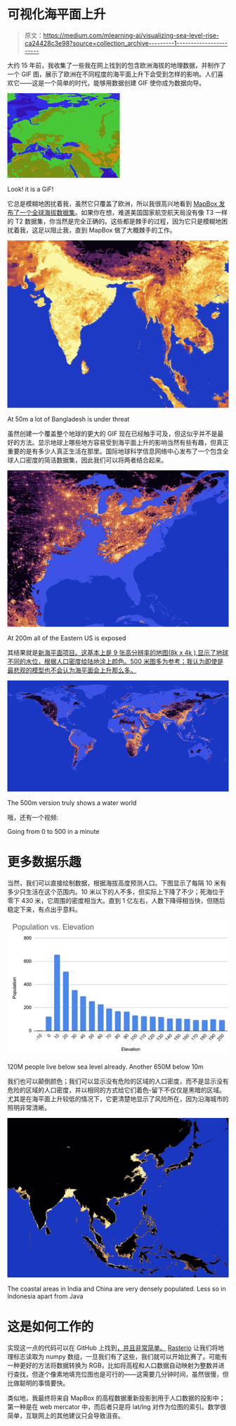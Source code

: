 # 可视化海平面上升

> 原文：<https://medium.com/mlearning-ai/visualizing-sea-level-rise-ca24428c3e98?source=collection_archive---------1----------------------->

大约 15 年前，我收集了一些我在网上找到的包含欧洲海拔的地理数据，并制作了一个 GIF 图，展示了欧洲在不同程度的海平面上升下会受到怎样的影响。人们喜欢它——这是一个简单的时代，能够用数据创建 GIF 使你成为数据向导。

![](img/6c49d83f8b45c0eaaf91b05109e42548.png)

Look! it is a GiF!

它总是模糊地困扰着我，虽然它只覆盖了欧洲，所以我很高兴地看到 [MapBox 发布了一个全球海拔数据集](https://blog.mapbox.com/global-elevation-data-6689f1d0ba65)。如果你在想，难道美国国家航空航天局没有像 T3 一样的 T2 数据集，你当然是完全正确的。这些都是棘手的过程，因为它只是模糊地困扰着我，这足以阻止我，直到 MapBox 做了大概棘手的工作。

![](img/4d55815fc0870886e329e7d8e6e04261.png)

At 50m a lot of Bangladesh is under threat

虽然创建一个覆盖整个地球的更大的 GIF 现在已经触手可及，但这似乎并不是最好的方法。显示地球上哪些地方容易受到海平面上升的影响当然有些有趣，但真正重要的是有多少人真正生活在那里。国际地球科学信息网络中心发布了一个包含全球人口密度的简洁数据集，因此我们可以将两者结合起来。

![](img/c863bc5baaa65e2e4c9c1143d9d10f27.png)

At 200m all of the Eastern US is exposed

其结果就是[新海平面项目。这基本上是 9 张高分辨率的地图(8k x 4k ),显示了地球不同的水位，根据人口密度给陆地涂上颜色。500 米图多为参考；我认为即使是最悲观的模型也不会认为海平面会上升那么多。](https://douwe.com/projects/sealevel)

![](img/bcc50f2a74f324992d381136f44d4f0d.png)

The 500m version truly shows a water world

哦，还有一个视频:

Going from 0 to 500 in a minute

# 更多数据乐趣

当然，我们可以直接绘制数据，根据海拔高度预测人口。下图显示了每隔 10 米有多少只生活在这个范围内。10 米以下的人不多，但实际上下降了不少；死海位于零下 430 米，它周围的密度相当大。直到 1 亿左右，人数下降得相当快，但随后稳定下来，有点出乎意料。

![](img/964aa9e6312ed5f1517cb150c5489ccf.png)

120M people live below sea level already. Another 650M below 10m

我们也可以颠倒颜色；我们可以显示没有危险的区域的人口密度，而不是显示没有危险的区域的人口密度，并以相同的方式给它们着色-留下不仅仅是黑暗的区域。尤其是在海平面上升较低的情况下，它更清楚地显示了风险所在，因为沿海城市的照明非常清晰。

![](img/8ea6f31fba1c1dc918f00b51a130ca0d.png)

The coastal areas in India and China are very densely populated. Less so in Indonesia apart from Java

# 这是如何工作的

实现这一点的代码可以在 GitHub 上找到[，并且非常简单。](https://github.com/DOsinga/sealevel) [Rasterio](https://rasterio.readthedocs.io/en/latest/quickstart.html) 让我们将地理标志读取为 numpy 数组，一旦我们有了这些，我们就可以开始比赛了。可能有一种更好的方法将数据转换为 RGB，比如将高程和人口数据自动映射为整数并进行查找，但逐个像素地填充位图也是可行的——这需要几分钟时间，虽然很慢，但比做聪明的事情要快。

类似地，我最终将来自 MapBox 的高程数据重新投影到用于人口数据的投影中；第一种是在 web mercator 中，而后者只是将 lat/lng 对作为位图的索引。数学很简单，互联网上的其他建议只会导致沮丧。
